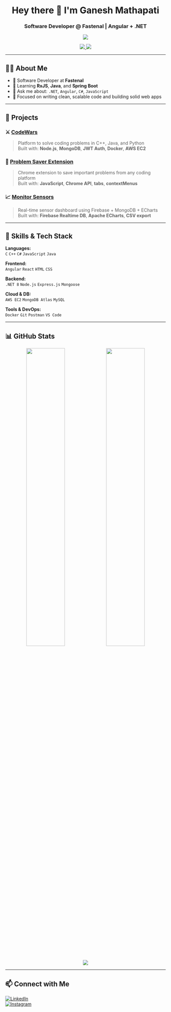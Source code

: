 <h1 align="center">Hey there 👋 I'm Ganesh Mathapati</h1>
<h3 align="center">Software Developer @ Fastenal | Angular + .NET </h3>
<p align="center">
  <img src="https://img.shields.io/badge/Refactoring%20projects-Angular%20+%20Spring%20Boot-blueviolet?style=for-the-badge&logo=spring&logoColor=white" />
</p>

<p align="center">
  <a href="https://www.instagram.com/ganeshm_02">
    <img src="https://img.shields.io/badge/-Instagram-E4405F?style=flat&logo=instagram&logoColor=white" />
  </a>
  <a href="mailto:ganeshsm466@gmail.com">
    <img src="https://img.shields.io/badge/Email-ganeshsm466@gmail.com-red?style=flat" />
  </a>
</p>

---

## 👨‍💻 About Me

- 💼 Software Developer at **Fastenal**
- 🌱 Learning **RxJS**, **Java**, and **Spring Boot**
- 💬 Ask me about: `.NET`, `Angular`, `C#`, `JavaScript`
- 🚀 Focused on writing clean, scalable code and building solid web apps

---

## 🚀 Projects

### ⚔️ [CodeWars](https://github.com/Developerganesh01/CodeWars)  
> Platform to solve coding problems in C++, Java, and Python  
Built with: **Node.js**, **MongoDB**, **JWT Auth**, **Docker**, **AWS EC2**

### 🧩 [Problem Saver Extension](https://github.com/Developerganesh01/problem-saver-extension)  
> Chrome extension to save important problems from any coding platform  
Built with: **JavaScript**, **Chrome API**, **tabs**, **contextMenus**

### 📈 [Monitor Sensors](https://github.com/Developerganesh01/Final-capstone)  
> Real-time sensor dashboard using Firebase + MongoDB + ECharts  
Built with: **Firebase Realtime DB**, **Apache ECharts**, **CSV export**

---

## 🧠 Skills & Tech Stack

**Languages:**  
`C` `C++` `C#` `JavaScript` `Java`

**Frontend:**  
`Angular` `React` `HTML` `CSS`

**Backend:**  
`.NET 8` `Node.js` `Express.js` `Mongoose`

**Cloud & DB:**  
`AWS EC2` `MongoDB Atlas` `MySQL`

**Tools & DevOps:**  
`Docker` `Git` `Postman` `VS Code`

---

## 📊 GitHub Stats

<p align="center">
  <img src="https://github-readme-stats.vercel.app/api?username=Developerganesh01&show_icons=true&theme=tokyonight" width="49%" />
  <img src="https://github-readme-streak-stats.herokuapp.com/?user=Developerganesh01&theme=tokyonight" width="49%" />
</p>

<p align="center">
  <img src="https://github-readme-stats.vercel.app/api/top-langs/?username=Developerganesh01&layout=compact&theme=tokyonight" />
</p>

---

## 📫 Connect with Me

[![LinkedIn](https://img.shields.io/badge/-LinkedIn-0A66C2?style=flat&logo=linkedin&logoColor=white)](https://www.linkedin.com/in/ganesh-mathapati-670539245/)  
[![Instagram](https://img.shields.io/badge/-Instagram-E4405F?style=flat&logo=instagram&logoColor=white)](https://www.instagram.com/ganeshsm01/)
